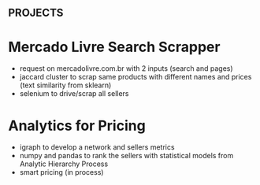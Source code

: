 ## PROJECTS

# Mercado Livre Search Scrapper

- request on mercadolivre.com.br with 2 inputs (search and pages)
- jaccard cluster to scrap same products with different names and prices (text similarity from sklearn)
- selenium to drive/scrap all sellers

# Analytics for Pricing

- igraph to develop a network and sellers metrics
- numpy and pandas to rank the sellers with statistical models from Analytic Hierarchy Process
- smart pricing (in process)
